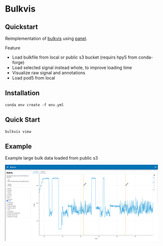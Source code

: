 # Bulkvis

## Quickstart

Reimplementation of [bulkvis](https://github.com/LooseLab/bulkvis) using [panel](https://github.com/holoviz/panel).

Feature
- Load bulkfile from local or public s3 bucket (requirs hpy5 from conda-forge)
- Load selected signal instead whole, to improve loading time
- Visualize raw signal and annotations
- Load pod5 from local

## Installation

```
conda env create -f env.yml
```

## Quick Start

```
bulkvis view
```

## Example

Example large bulk data loaded from public s3

![alt text](static/example-s3.png)